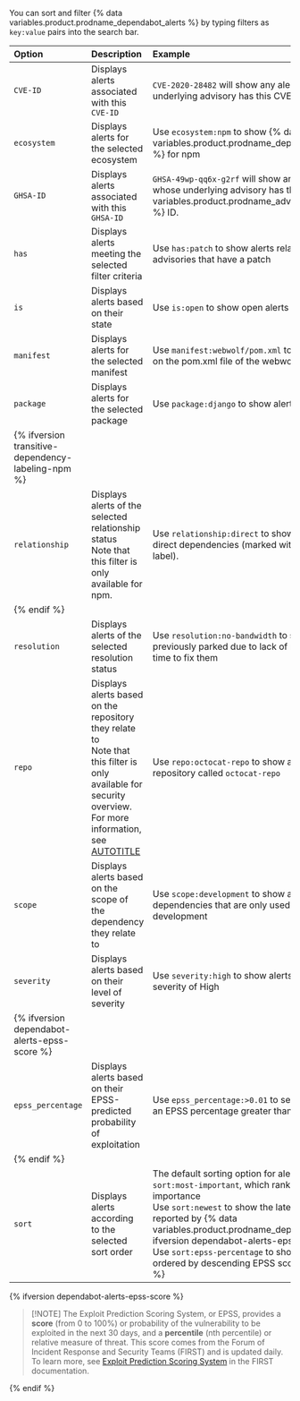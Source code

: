 You can sort and filter {% data variables.product.prodname_dependabot_alerts %} by typing filters as `key:value` pairs into the search bar.

| Option | Description | Example |
|:---|:---|:---|
| `CVE-ID`| Displays alerts associated with this `CVE-ID` | `CVE-2020-28482` will show any alerts whose underlying advisory has this CVE ID number. |
| `ecosystem` | Displays alerts for the selected ecosystem | Use `ecosystem:npm` to show {% data variables.product.prodname_dependabot_alerts %} for npm |
| `GHSA-ID`| Displays alerts associated with this `GHSA-ID` | `GHSA-49wp-qq6x-g2rf` will show any alerts whose underlying advisory has this {% data variables.product.prodname_advisory_database %} ID. |
| `has` | Displays alerts meeting the selected filter criteria | Use `has:patch` to show alerts related to advisories that have a patch |
| `is` | Displays alerts based on their state | Use `is:open` to show open alerts |
| `manifest` | Displays alerts for the selected manifest | Use `manifest:webwolf/pom.xml` to show alerts on the pom.xml file of the webwolf application |
| `package` | Displays alerts for the selected package | Use `package:django` to show alerts for django |
| {% ifversion transitive-dependency-labeling-npm %} |
| `relationship` |  Displays alerts of the selected relationship status<br>Note that this filter is only available for npm.  | Use `relationship:direct` to show alerts for direct dependencies (marked with the `Direct` label). |
| {% endif %} |
| `resolution` | Displays alerts of the selected resolution status | Use `resolution:no-bandwidth` to show alerts previously parked due to lack of resources or time to fix them |
| `repo` |  Displays alerts based on the repository they relate to</br>Note that this filter is only available for security overview. For more information, see [AUTOTITLE](/code-security/security-overview/about-security-overview) | Use `repo:octocat-repo` to show alerts in the repository called `octocat-repo` |
| `scope` | Displays alerts based on the scope of the dependency they relate to | Use `scope:development` to show alerts for dependencies that are only used during development |
| `severity` | Displays alerts based on their level of severity | Use `severity:high` to show alerts with a severity of High |
|{% ifversion dependabot-alerts-epss-score %}|
| `epss_percentage` | Displays alerts based on their EPSS-predicted probability of exploitation | Use `epss_percentage:>0.01` to see alerts with an EPSS percentage greater than 1% |
|{% endif %}|
| `sort` | Displays alerts according to the selected sort order | The default sorting option for alerts is `sort:most-important`, which ranks alerts by importance</br>Use `sort:newest` to show the latest alerts reported by {% data variables.product.prodname_dependabot %}{% ifversion dependabot-alerts-epss-score %}</br>Use `sort:epss-percentage` to show alerts ordered by descending EPSS score.{% endif %} |

{% ifversion dependabot-alerts-epss-score %}

>[!NOTE] The Exploit Prediction Scoring System, or EPSS, provides a **score** (from 0 to 100%) or probability of the vulnerability to be exploited in the next 30 days, and a **percentile** (nth percentile) or relative measure of threat. This score comes from the Forum of Incident Response and Security Teams (FIRST) and is updated daily. To learn more, see [Exploit Prediction Scoring System](https://www.first.org/epss/) in the FIRST documentation.

{% endif %}
